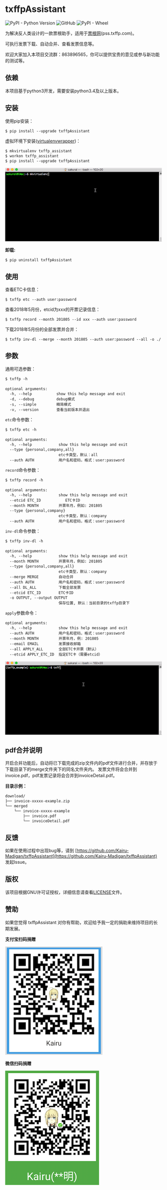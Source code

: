 # txffpAssistant

![PyPI - Python Version](https://img.shields.io/pypi/pyversions/Django.svg)  ![GitHub](https://img.shields.io/github/license/mashape/apistatus.svg) ![PyPI - Wheel](https://img.shields.io/pypi/wheel/Django.svg)

为解决反人类设计的一款票根助手，适用于[票根网](https://txffp.com/)(pss.txffp.com)。

可执行发票下载、自动合并、查看发票信息等。

欢迎大家加入本项目交流群：863896565，你可以提供宝贵的意见或参与新功能的测试等。


## 依赖
本项目基于python3开发，需要安装python3.4及以上版本。


## 安装
使用pip安装：

```
$ pip install --upgrade txffpAssistant
```

虚拟环境下安装([virtualenvwrapper](http://virtualenvwrapper.readthedocs.io/en/latest/))：

```
$ mkvirtualenv txffp_assistant
$ workon txffp_assistant
$ pip install --upgrade txffpAssistant
```

![pip install txffpAssistant](docs/media/img/pip-install-txffpAssistant.gif "install txffpAssistant")


**卸载:**

```shell
$ pip uninstall txffpAssistant
```

## 使用
查看ETC卡信息：

```
$ txffp etc --auth user:password
```

查看2018年5月份，etcid为xxx的开票记录信息：

```
$ txffp record --month 201805 --id xxx --auth user:password
```

下载2018年5月份的全部发票并合并：

```
$ txffp inv-dl --merge --month 201805 --auth user:password --all -o ./
```


## 参数
通用可选参数：

```
$ txffp -h

optional arguments:
  -h, --help           show this help message and exit
  -d, --debug          debug模式
  -s, --simple         精简模式
  -v, --version        查看当前版本并退出
```

``etc``命令参数：

```
$ txffp etc -h

optional arguments:
  -h, --help            show this help message and exit
  --type {personal,company,all}
                        etc卡类型，默认：all
  --auth AUTH           用户名和密码，格式：user:password
```

``record``命令参数：

```
$ txffp record -h

optional arguments:
  -h, --help            show this help message and exit
  --etcid ETC_ID           ETC卡ID
  --month MONTH         开票年月，例如: 201805
  --type {personal,company}
                        etc卡类型，默认：company
  --auth AUTH           用户名和密码，格式：user:password
```

``inv-dl``命令参数：

```
$ txffp inv-dl -h

optional arguments:
  -h, --help            show this help message and exit
  --month MONTH         开票年月，例如: 201805
  --type {personal,company,all}
                        etc卡类型，默认：company
  --merge MERGE         自动合并
  --auth AUTH           用户名和密码，格式：user:password
  --all DL_ALL          下载全部发票
  --etcid ETC_ID        ETC卡ID
  -o OUTPUT, --output OUTPUT
                        保存位置, 默认：当前目录的txffp目录下
```

``apply``参数命令：

```
optional arguments:
  -h, --help            show this help message and exit
  --auth AUTH           用户名和密码，格式：user:password
  --month MONTH         开票年月，例: 201805
  --email EMAIL         发票接收邮箱
  --all APPLY_ALL       全部ETC卡开票（默认）
  --etcid APPLY_ETC_ID  指定ETC卡（需要etcid）
```

![help info](docs/media/img/txffp-usage.gif "help message")


## pdf合并说明
开启合并功能后，自动将已下载完成的zip文件内的pdf文件进行合并，并存放于下载目录下的merge文件夹下的同名文件夹内。
发票文件将会合并到invoice.pdf，pdf发票记录将会合并到invoiceDetail.pdf。

**目录示例：**

```
download/
├── invoice-xxxxx-example.zip
└── merged
    └── invoice-xxxxx-example
        ├── invoice.pdf
        └── invoiceDetail.pdf
```


## 反馈
如果在使用过程中出现bug等，请到 [https://github.com/Kairu-Madigan/txffpAssistant](https://github.com/Kairu-Madigan/txffpAssistant) 发起Issue。


## 版权
该项目根据GNU许可证授权，详细信息请查看[LICENSE](LICENSE)文件。


## 赞助
如果您觉得 txffpAssistant 对你有帮助，欢迎给予我一定的捐助来维持项目的长期发展。

**支付宝扫码捐赠**

![](docs/media/img/donate-alipay.png)

**微信扫码捐赠**

![](docs/media/img/donate-wechat.png)
